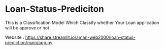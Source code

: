 # Loan-Status-Prediciton
This is a Classification Model Which Classify whether Your Loan application will be approve or not 

Website : https://share.streamlit.io/aman-web2000/loan-status-prediction/main/app.py
